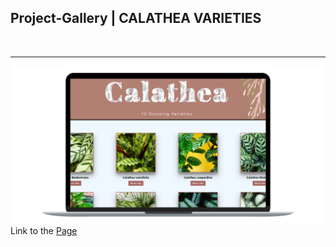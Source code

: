 <h2>Project-Gallery | CALATHEA VARIETIES</h2>
<br>
<hr>
<img src="https://raw.githubusercontent.com/suongfiori/project-gallery-calathea/main/images/calathea-gallery.png"><br>
Link to the <a href="https://suongfiori.github.io/project-gallery-calathea"> Page</a>
